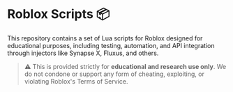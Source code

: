 # Roblox Scripts 📦

This repository contains a set of Lua scripts for Roblox designed for educational purposes, including testing, automation, and API integration through injectors like Synapse X, Fluxus, and others.

> ⚠️ This is provided strictly for **educational and research use only**. We do not condone or support any form of cheating, exploiting, or violating Roblox's Terms of Service.
